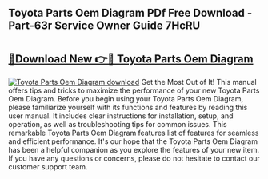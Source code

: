 ## Toyota Parts Oem Diagram PDf Free Download - Part-63r Service Owner Guide 7HcRU

# <h2><a href="http://dfqshnv.blite.top/?on=Toyota+Parts+Oem+Diagram">🔗Download New 👉🔴 Toyota Parts Oem Diagram</a></h2>

[![Toyota Parts Oem Diagram download](https://i.imgur.com/lujVjoI.png)](http://dfqshnv.blite.top/?on=Toyota+Parts+Oem+Diagram)
Get the Most Out of It! This manual offers tips and tricks to maximize the performance of your new Toyota Parts Oem Diagram. Before you begin using your Toyota Parts Oem Diagram, please familiarize yourself with its functions and features by reading this user manual. It includes clear instructions for installation, setup, and operation, as well as troubleshooting tips for common issues. This remarkable Toyota Parts Oem Diagram features list of features for seamless and efficient performance. It's our hope that the Toyota Parts Oem Diagram has been a helpful companion as you explore the features of your new item. If you have any questions or concerns, please do not hesitate to contact our customer support team.
